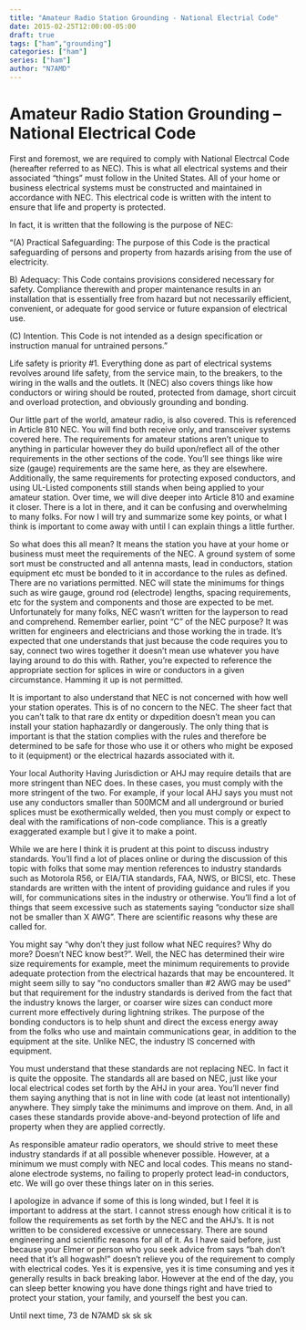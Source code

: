 ```yaml
---
title: "Amateur Radio Station Grounding - National Electrial Code"
date: 2015-02-25T12:00:00-05:00
draft: true
tags: ["ham","grounding"]
categories: ["ham"]
series: ["ham"]
author: "N7AMD"
---
```


# Amateur Radio Station Grounding – National Electrical Code

First and foremost, we are required to comply with National Electrcal Code (hereafter referred to as NEC). This is what all electrical systems and their associated “things” must follow in the United States. All of your home or business electrical systems must be constructed and maintained in accordance with NEC. This electrical code is written with the intent to ensure that life and property is protected.

In fact, it is written that the following is the purpose of NEC:

“(A) Practical Safeguarding: The purpose of this Code is the practical safeguarding of persons and property from hazards arising from the use of electricity.

B) Adequacy: This Code contains provisions considered necessary for safety. Compliance therewith and proper maintenance results in an installation that is essentially free from hazard but not necessarily efficient, convenient, or adequate for good service or future expansion of electrical use.

(C) Intention. This Code is not intended as a design specification or instruction manual for untrained persons.”

Life safety is priority #1. Everything done as part of electrical systems revolves around life safety, from the service main, to the breakers, to the wiring in the walls and the outlets. It (NEC) also covers things like how conductors or wiring should be routed, protected from damage, short circuit and overload protection, and obviously grounding and bonding.

Our little part of the world, amateur radio, is also covered. This is referenced in Article 810 NEC. You will find both receive only, and transceiver systems covered here. The requirements for amateur stations aren’t unique to anything in particular however they do build upon/reflect all of the other requirements in the other sections of the code. You’ll see things like wire size (gauge) requirements are the same here, as they are elsewhere. Additionally, the same requirements for protecting exposed conductors, and using UL-Listed components still stands when being applied to your amateur station. Over time, we will dive deeper into Article 810 and examine it closer. There is a lot in there, and it can be confusing and overwhelming to many folks. For now I will try and summarize some key points, or what I think is important to come away with until I can explain things a little further.

So what does this all mean? It means the station you have at your home or business must meet the requirements of the NEC. A ground system of some sort must be constructed and all antenna masts, lead in conductors, station equipment etc must be bonded to it in accordance to the rules as defined. There are no variations permitted. NEC will state the minimums for things such as wire gauge, ground rod (electrode) lengths, spacing requirements, etc for the system and components and those are expected to be met. Unfortunately for many folks, NEC wasn’t written for the layperson to read and comprehend. Remember earlier, point “C” of the NEC purpose? It was written for engineers and electricians and those working the in trade. It’s expected that one understands that just because the code requires you to say, connect two wires together it doesn’t mean use whatever you have laying around to do this with. Rather, you’re expected to reference the appropriate section for splices in wire or conductors in a given circumstance. Hamming it up is not permitted.

It is important to also understand that NEC is not concerned with how well your station operates. This is of no concern to the NEC. The sheer fact that you can’t talk to that rare dx entity or dxpedition doesn’t mean you can install your station haphazardly or dangerously. The only thing that is important is that the station complies with the rules and therefore be determined to be safe for those who use it or others who might be exposed to it (equipment) or the electrical hazards associated with it.

Your local Authority Having Jurisdiction or AHJ may require details that are more stringent than NEC does. In these cases, you must comply with the more stringent of the two. For example, if your local AHJ says you must not use any conductors smaller than 500MCM and all underground or buried splices must be exothermically welded, then you must comply or expect to deal with the ramifications of non-code compliance. This is a greatly exaggerated example but I give it to make a point.

While we are here I think it is prudent at this point to discuss industry standards. You’ll find a lot of places online or during the discussion of this topic with folks that some may mention references to industry standards such as Motorola R56, or EIA/TIA standards, FAA, NWS, or BICSI, etc. These standards are written with the intent of providing guidance and rules if you will, for communications sites in the industry or otherwise. You’ll find a lot of things that seem excessive such as statements saying “conductor size shall not be smaller than X AWG”. There are scientific reasons why these are called for.

You might say “why don’t they just follow what NEC requires? Why do more? Doesn’t NEC know best?”. Well, the NEC has determined their wire size requirements for example, meet the minimum requirements to provide adequate protection from the electrical hazards that may be encountered. It might seem silly to say “no conductors smaller than #2 AWG may be used” but that requirement for the industry standards is derived from the fact that the industry knows the larger, or coarser wire sizes can conduct more current more effectively during lightning strikes. The purpose of the bonding conductors is to help shunt and direct the excess energy away from the folks who use and maintain communications gear, in addition to the equipment at the site. Unlike NEC, the industry IS concerned with equipment.

You must understand that these standards are not replacing NEC. In fact it is quite the opposite. The standards all are based on NEC, just like your local electrical codes set forth by the AHJ in your area. You’ll never find them saying anything that is not in line with code (at least not intentionally) anywhere. They simply take the minimums and improve on them. And, in all cases these standards provide above-and-beyond protection of life and property when they are applied correctly.

As responsible amateur radio operators, we should strive to meet these industry standards if at all possible whenever possible. However, at a minimum we must comply with NEC and local codes. This means no stand-alone electrode systems, no failing to properly protect lead-in conductors, etc. We will go over these things later on in this series.

I apologize in advance if some of this is long winded, but I feel it is important to address at the start. I cannot stress enough how critical it is to follow the requirements as set forth by the NEC and the AHJ’s. It is not written to be considered excessive or unnecessary. There are sound engineering and scientific reasons for all of it. As I have said before, just because your Elmer or person who you seek advice from says “bah don’t need that it’s all hogwash!” doesn’t relieve you of the requirement to comply with electrical codes. Yes it is expensive, yes it is time consuming and yes it generally results in back breaking labor. However at the end of the day, you can sleep better knowing you have done things right and have tried to protect your station, your family, and yourself the best you can.

 

Until next time, 73 de N7AMD sk sk sk